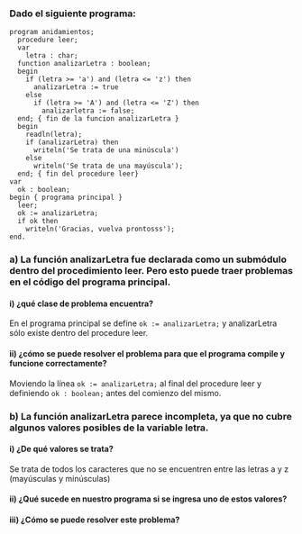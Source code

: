 ### Dado el siguiente programa:
```
program anidamientos;
  procedure leer;
  var
    letra : char;
  function analizarLetra : boolean;
  begin
    if (letra >= 'a') and (letra <= 'z') then
      analizarLetra := true
    else
      if (letra >= 'A') and (letra <= 'Z') then
        analizarletra := false;
  end; { fin de la funcion analizarLetra }
  begin
    readln(letra);
    if (analizarLetra) then
      writeln('Se trata de una minúscula')
    else
      writeln('Se trata de una mayúscula');
  end; { fin del procedure leer}
var
  ok : boolean;
begin { programa principal }
  leer;
  ok := analizarLetra;
  if ok then
    writeln('Gracias, vuelva prontosss');
end.
```

### a) La función analizarLetra fue declarada como un submódulo dentro del procedimiento leer. Pero esto puede traer problemas en el código del programa principal.
#### i) ¿qué clase de problema encuentra?
En el programa principal se define `ok := analizarLetra;` y analizarLetra sólo existe dentro del procedure leer.

#### ii) ¿cómo se puede resolver el problema para que el programa compile y funcione correctamente?
Moviendo la línea `ok := analizarLetra;` al final del procedure leer y definiendo `ok : boolean;` antes del comienzo del mismo.

### b) La función analizarLetra parece incompleta, ya que no cubre algunos valores posibles de la variable letra.
#### i) ¿De qué valores se trata?
Se trata de todos los caracteres que no se encuentren entre las letras a y z (mayúsculas y minúsculas)

#### ii) ¿Qué sucede en nuestro programa si se ingresa uno de estos valores?

#### iii) ¿Cómo se puede resolver este problema?
